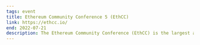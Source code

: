 ```yaml
---
tags: event
title: Ethereum Community Conference 5 (EthCC)
link: https://ethcc.io/
end: 2022-07-21
description: The Ethereum Community Conference (EthCC) is the largest annual European Ethereum event focused on technology and community. Thibault Meunier will be giving a talk on "How to use IPFS to securely serve your content".
---
```

